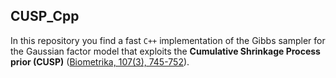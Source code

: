 ## CUSP_Cpp

In this repository you find a fast `C++` implementation of the Gibbs sampler for the Gaussian factor model that exploits the **Cumulative Shrinkage Process prior (CUSP)** ([Biometrika, 107(3), 745-752](https://academic.oup.com/biomet/advance-article-abstract/doi/10.1093/biomet/asaa008/5847840)).
